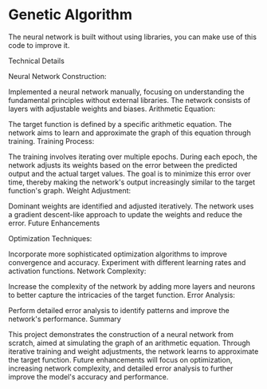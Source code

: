 # Genetic Algorithm
The neural network is built without using libraries, you can make use of this code to improve it.

Technical Details

Neural Network Construction:

Implemented a neural network manually, focusing on understanding the fundamental principles without external libraries.
The network consists of layers with adjustable weights and biases.
Arithmetic Equation:

The target function is defined by a specific arithmetic equation.
The network aims to learn and approximate the graph of this equation through training.
Training Process:

The training involves iterating over multiple epochs.
During each epoch, the network adjusts its weights based on the error between the predicted output and the actual target values.
The goal is to minimize this error over time, thereby making the network's output increasingly similar to the target function's graph.
Weight Adjustment:

Dominant weights are identified and adjusted iteratively.
The network uses a gradient descent-like approach to update the weights and reduce the error.
Future Enhancements

Optimization Techniques:

Incorporate more sophisticated optimization algorithms to improve convergence and accuracy.
Experiment with different learning rates and activation functions.
Network Complexity:

Increase the complexity of the network by adding more layers and neurons to better capture the intricacies of the target function.
Error Analysis:

Perform detailed error analysis to identify patterns and improve the network's performance.
Summary

This project demonstrates the construction of a neural network from scratch, aimed at simulating the graph of an arithmetic equation. Through iterative training and weight adjustments, the network learns to approximate the target function. Future enhancements will focus on optimization, increasing network complexity, and detailed error analysis to further improve the model's accuracy and performance.
